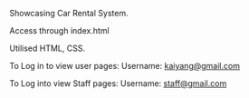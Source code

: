 Showcasing Car Rental System.

Access through index.html

Utilised HTML, CSS.

To Log in to view user pages:
Username: kaiyang@gmail.com

To Log into view Staff pages:
Username: staff@gmail.com 
